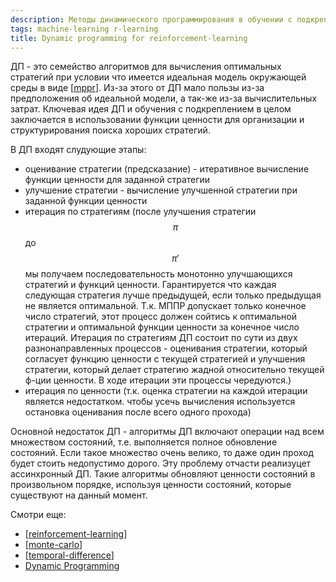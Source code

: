 ```yaml
---
description: Методы динамического программирования в обучении с подкреплением
tags: machine-learning r-learning
title: Dynamic programming for reinforcement-learning
---
```

ДП - это семейство алгоритмов для вычисления оптимальных стратегий при условии что имеется идеальная модель окружающей среды в виде [[mppr]]. Из-за этого от ДП мало пользы из-за предположения об идеальной модели, а так-же из-за вычислительных затрат. Ключевая идея ДП и обучения с подкреплением в целом заключается в использовании функции ценности для организации и структурирования поиска хороших стратегий.

В ДП входят слудующие этапы:

- оценивание стратегии (предсказание) - итеративное вычисление функции ценности для заданной стратегии
- улучшение стратегии - вычисление улучшенной стратегии при заданной функции ценности
- итерация по стратегиям (после улучшения стратегии $$\pi$$ до $$\pi'$$ мы получаем последовательность монотонно улучшающихся стратегий и функций ценности. Гарантируется что каждая следующая стратегия лучше предыдущей, если только предыдущая не является оптимальной. Т.к. МППР допускает только конечное число стратегий, этот процесс должен сойтись к оптимальной стратегии и оптимальной функции ценности за конечное число итераций. Итерация по стратегиям ДП состоит по сути из двух разнонаправленных процессов - оценивания стратегии, который согласует функцию ценности с текущей стратегией и улучшения стратегии, который делает стратегию жадной относительно текущей ф-ции ценности. В ходе итерации эти процессы чередуются.)
- итерация по ценности (т.к. оценка стратегии на каждой итерации является недостатком. чтобы усечь вычисления используется остановка оценивания после всего одного прохода)

Основной недостаток ДП - алгоритмы ДП включают операции над всем множеством состояний, т.е. выполняется полное обновление состояний. Если такое множество очень велико, то даже один проход будет стоить недопустимо дорого. Эту проблему отчасти реализуцет ассинхронный ДП. Такие алгоритмы обновляют ценности состояний в произвольном порядке, используя ценности состояний, которые существуют на данный момент.

Смотри еще:

- [[reinforcement-learning]]
- [[monte-carlo]]
- [[temporal-difference]]
- [Dynamic Programming](https://towardsdatascience.com/introduction-to-reinforcement-learning-rl-part-4-dynamic-programming-6af57e575b3d)

[//begin]: # "Autogenerated link references for markdown compatibility"
[mppr]: mppr "MPPR"
[reinforcement-learning]: ../lists/reinforcement-learning "Reinforcement learning"
[monte-carlo]: monte-carlo "Monte-Carlo methods"
[temporal-difference]: temporal-difference "Temporal difference methods and n-steps methods"
[//end]: # "Autogenerated link references"